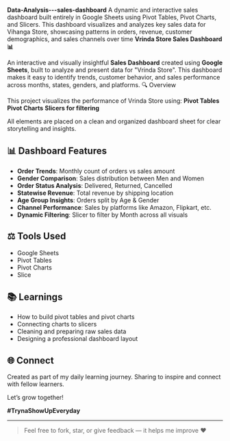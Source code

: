 **Data-Analysis---sales-dashboard**
A dynamic and interactive sales dashboard built entirely in Google Sheets using Pivot Tables, Pivot Charts, and Slicers.  This dashboard visualizes and analyzes key sales data for Vihanga Store, showcasing patterns in orders, revenue, customer demographics, and sales channels over time
**Vrinda Store Sales Dashboard 📊**

An interactive and visually insightful **Sales Dashboard** created using **Google Sheets**, built to analyze and present data for "Vrinda Store". This dashboard makes it easy to identify trends, customer behavior, and sales performance across months, states, genders, and platforms.
🔍 Overview

This project visualizes the performance of Vrinda Store using:
**Pivot Tables**
**Pivot Charts**
**Slicers for filtering**

All elements are placed on a clean and organized dashboard sheet for clear storytelling and insights.
## 📊 Dashboard Features

- **Order Trends**: Monthly count of orders vs sales amount
- **Gender Comparison**: Sales distribution between Men and Women
- **Order Status Analysis**: Delivered, Returned, Cancelled
- **Statewise Revenue**: Total revenue by shipping location
- **Age Group Insights**: Orders split by Age & Gender
- **Channel Performance**: Sales by platforms like Amazon, Flipkart, etc.
- **Dynamic Filtering**: Slicer to filter by Month across all visuals
  
## ⚖️ Tools Used
- Google Sheets
- Pivot Tables
- Pivot Charts
- Slice
## 📚 Learnings
- How to build pivot tables and pivot charts
- Connecting charts to slicers
- Cleaning and preparing raw sales data
- Designing a professional dashboard layout

## 🌐 Connect
Created as part of my daily learning journey. Sharing to inspire and connect with fellow learners. 

Let’s grow together! 

**#TrynaShowUpEveryday** 

---

> Feel free to fork, star, or give feedback — it helps me improve ❤️
